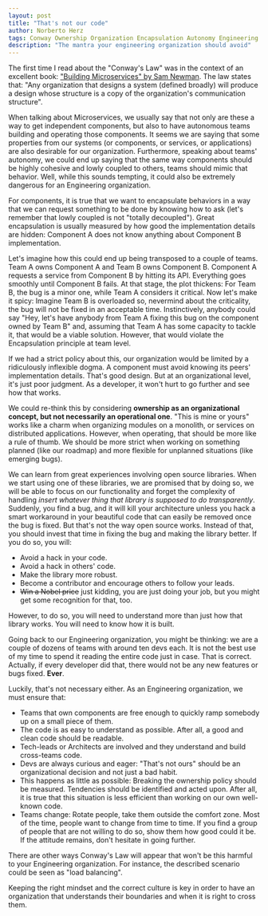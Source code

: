 ```yaml
---
layout: post
title: "That's not our code"
author: Norberto Herz
tags: Conway Ownership Organization Encapsulation Autonomy Engineering Culture
description: "The mantra your engineering organization should avoid"
---
```


The first time I read about the "Conway's Law" was in the context of an excellent book: ["Building Microservices" by Sam Newman](http://shop.oreilly.com/product/0636920033158.do). The law states that: "Any organization that designs a system (defined broadly) will produce a design whose structure is a copy of the organization's communication structure".

<!--MORE-->

When talking about Microservices, we usually say that not only are these a way to get independent components, but also to have autonomous teams building and operating those components. It seems we are saying that some properties from our systems (or components, or services, or applications) are also desirable for our organization. Furthermore, speaking about teams' autonomy, we could end up saying that the same way components should be highly cohesive and lowly coupled to others, teams should mimic that behavior. Well, while this sounds tempting, it could also be extremely dangerous for an Engineering organization.

For components, it is true that we want to encapsulate behaviors in a way that we can request something to be done by knowing how to ask (let's remember that lowly coupled is not "totally decoupled"). Great encapsulation is usually measured by how good the implementation details are hidden: Component A does not know anything about Component B implementation.

Let's imagine how this could end up being transposed to a couple of teams. Team A owns Component A and Team B owns Component B. Component A requests a service from Component B by hitting its API. Everything goes smoothly until Component B fails. At that stage, the plot thickens: For Team B, the bug is a minor one, while Team A considers it critical. Now let's make it spicy: Imagine Team B is overloaded so, nevermind about the criticality, the bug will not be fixed in an acceptable time. Instinctively, anybody could say "Hey, let's have anybody from Team A fixing this bug on the component owned by Team B" and, assuming that Team A has some capacity to tackle it, that would be a viable solution. However, that would violate the Encapsulation principle at team level.

If we had a strict policy about this, our organization would be limited by a ridiculously inflexible dogma. A component must avoid knowing its peers' implementation details. That's good design. But at an organizational level, it's just poor judgment. As a developer, it won't hurt to go further and see how that works.

We could re-think this by considering **ownership as an organizational concept, but not necessarily an operational one**. "This is mine or yours" works like a charm when organizing modules on a monolith, or services on distributed applications. However, when operating, that should be more like a rule of thumb. We should be more strict when working on something planned (like our roadmap) and more flexible for unplanned situations (like emerging bugs).

We can learn from great experiences involving open source libraries. When we start using one of these libraries, we are promised that by doing so, we will be able to focus on our functionality and forget the complexity of handling *insert whatever thing that library is supposed to do transparently*. Suddenly, you find a bug, and it will kill your architecture unless you hack a smart workaround in your beautiful code that can easily be removed once the bug is fixed. But that's not the way open source works. Instead of that, you should invest that time in fixing the bug and making the library better. If you do so, you will:
- Avoid a hack in your code.
- Avoid a hack in others' code.
- Make the library more robust.
- Become a contributor and encourage others to follow your leads.
- ~~Win a Nobel price~~ just kidding, you are just doing your job, but you might get some recognition for that, too.

However, to do so, you will need to understand more than just how that library works. You will need to know how it is built.

Going back to our Engineering organization, you might be thinking: we are a couple of dozens of teams with around ten devs each. It is not the best use of my time to spend it reading the entire code just in case. That is correct. Actually, if every developer did that, there would not be any new features or bugs fixed. **Ever**.

Luckily, that's not necessary either. As an Engineering organization, we must ensure that:
- Teams that own components are free enough to quickly ramp somebody up on a small piece of them.
- The code is as easy to understand as possible. After all, a good and clean code should be readable.
- Tech-leads or Architects are involved and they understand and build cross-teams code.
- Devs are always curious and eager: "That's not ours" should be an organizational decision and not just a bad habit.
- This happens as little as possible: Breaking the ownership policy should be measured. Tendencies should be identified and acted upon. After all, it is true that this situation is less efficient than working on our own well-known code.
- Teams change: Rotate people, take them outside the comfort zone. Most of the time, people want to change from time to time. If you find a group of people that are not willing to do so, show them how good could it be. If the attitude remains, don't hesitate in going further.

There are other ways Conway's Law will appear that won't be this harmful to your Engineering organization. For instance, the described scenario could be seen as "load balancing".

Keeping the right mindset and the correct culture is key in order to have an organization that understands their boundaries and when it is right to cross them.
